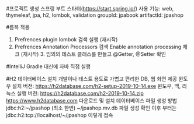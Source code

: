 #프로젝트 생성
스프링 부트 스타터(https://start.spring.io/)
사용 기능: web, thymeleaf, jpa, h2, lombok, validation
groupId: jpabook artifactId: jpashop

#롬복 적용
1. Prefrences plugin lombok 검색 실행 (재시작)
2. Prefrences Annotation Processors 검색 Enable annotation processing 체크 (재시작) 3. 임의의 테스트 클래스를 만들고 @Getter, @Setter 확인


#IntelliJ Gradle 대신에 자바 직접 실행

#H2 데이터베이스 설치
개발이나 테스트 용도로 가볍고 편리한 DB, 웹 화면 제공
윈도우 설치 버전: https://h2database.com/h2-setup-2019-10-14.exe 윈도우, 맥, 리눅스 실행 버전: https://h2database.com/h2-2019-10-14.zip
https://www.h2database.com
다운로드 및 설치 데이터베이스 파일 생성 방법
jdbc:h2:~/jpashop (최소 한번)
~/jpashop.mv.db 파일 생성 확인
이후 부터는 jdbc:h2:tcp://localhost/~/jpashop 이렇게 접속